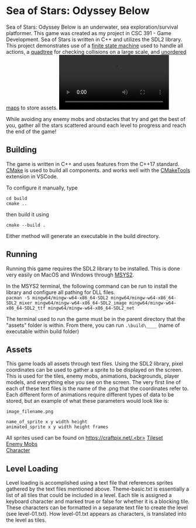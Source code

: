 # Sea of Stars: Odyssey Below

Sea of Stars: Odyssey Below is an underwater, sea exploration/survival platformer.
This game was created as my project in CSC 391 - Game Development. Sea of Stars is
written in C++ and utilizes the SDL2 library. This project demonstrates use of a
[finite state machine](https://en.wikipedia.org/wiki/Finite-state_machine) used to
handle all actions, a [quadtree](https://en.wikipedia.org/wiki/Quadtree) for checking
collisions on a large scale, and
[unordered maps](<https://en.wikipedia.org/wiki/Unordered_associative_containers_(C%2B%2B)>)
to store assets.
<video src="READMEdemo.mp4" controls title="Title"></video>

<!-- ![ScreenShot](READMEScreenshot1.png)
![ScreenShot](READMEScreenshot2.png)
![ScreenShot](READMEScreenshot3.png) -->

While avoiding any enemy mobs and obstacles that try and get the best of you, gather all the stars scattered around each level to progress and reach the end of the game!

## Building

The game is written in C++ and uses features from the C++17
standard. [CMake](https://cmake.org/) is used to build all components.
and works well with the
[CMakeTools](https://marketplace.visualstudio.com/items?itemName=ms-vscode.cmake-tools)
extension in VSCode.

To configure it manually, type

```
cd build
cmake ..
```

then build it using

```
cmake --build .
```

Either method will generate an executable in the build directory.

## Running

Running this game requires the SDL2 library to be installed. This
is done very easily on MacOS and Windows through [MSYS2](https://www.msys2.org/#installation). <br>

In the MSYS2 terminal, the following command can be run to install the library and
configure all pathing for DLL files.<br>
`pacman -S mingw64/mingw-w64-x86_64-SDL2 mingw64/mingw-w64-x86_64-SDL2_mixer mingw64/mingw-w64-x86_64-SDL2_image mingw64/mingw-w64-x86_64-SDL2_ttf mingw64/mingw-w64-x86_64-SDL2_net`

The terminal used to run the game must be in the parent directory that the "assets" folder is within. From there, you can run `.\build\____` (name of executable within build folder)

## Assets

This game loads all assets through text files. Using the SDL2 library,
pixel coordinates can be used to gather a sprite to be displayed on the screen.
This is used for the tiles, enemy mobs, animations, backgrounds, player models,
and everything else you see on the screen. The very first line of each of these text
files is the name of the .png that the coordinates refer to. Each different
form of animations require different types of data to be stored,
but an example of what these parameters would look like is:

```
image_filename.png

name_of_sprite x y width height
animated_sprite x y width height frames
```

All sprites used can be found on https://craftpix.net/.<br>
[Tileset](https://craftpix.net/product/water-pack-tileset-for-platformer-pixel-art/?num=1&count=18&sq=underwater&pos=0)<br>
[Enemy Mobs](https://craftpix.net/product/water-monsters-pixel-art-sprite-sheet-pack/)<br>
[Character](https://craftpix.net/freebies/free-swimming-characters-animation-pixel-art/)<br>

## Level Loading

Level loading is accomplished using a text file that references
sprites gathered by the text files mentioned above. Theme-basic.txt
is essentially a list of all tiles that could be included in a level.
Each tile is assigned a keyboard character and marked true or false for
whether it is a blocking tile. These characters can be formatted in a separate
text file to create the level (see level-01.txt). How level-01.txt appears
as characters, is translated into the level as tiles.
